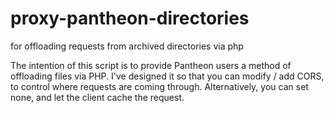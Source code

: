 # proxy-pantheon-directories
for offloading requests from archived directories via php 

The intention of this script is to provide Pantheon users a method of offloading files via PHP. I've designed it so that you can modify / add CORS, to control where requests are coming through. Alternatively, you can set none, and let the client cache the request.